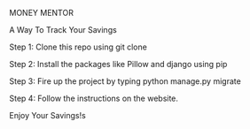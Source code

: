 MONEY MENTOR

A Way To Track Your Savings

Step 1: Clone this repo using git clone

Step 2: Install the packages like Pillow and django using pip

Step 3: Fire up the project by typing python manage.py migrate

Step 4: Follow the instructions on the website.


Enjoy Your Savings!s